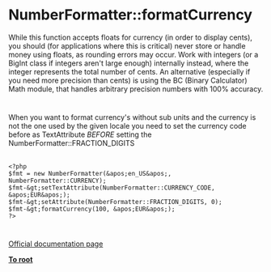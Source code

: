 # NumberFormatter::formatCurrency



While this function accepts floats for currency (in order to display cents), you should (for applications where this is critical) never store or handle money using floats, as rounding errors may occur. Work with integers (or a BigInt class if integers aren&apos;t large enough) internally instead, where the integer represents the total number of cents. An alternative (especially if you need more precision than cents) is using the BC (Binary Calculator) Math module, that handles arbitrary precision numbers with 100% accuracy.  

#

When you want to format currency&apos;s without sub units and the currency is not the one used by the given locale you need to set the currency code before as TextAttribute _BEFORE_ setting the NumberFormatter::FRACTION_DIGITS<br><br>

```
<?php
$fmt = new NumberFormatter(&apos;en_US&apos;, NumberFormatter::CURRENCY);
$fmt-&gt;setTextAttribute(NumberFormatter::CURRENCY_CODE, &apos;EUR&apos;);
$fmt-&gt;setAttribute(NumberFormatter::FRACTION_DIGITS, 0);
$fmt-&gt;formatCurrency(100, &apos;EUR&apos;);
?>
```
  

#

[Official documentation page](https://www.php.net/manual/en/numberformatter.formatcurrency.php)

**[To root](/README.md)**